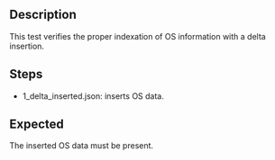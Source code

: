 ## Description

This test verifies the proper indexation of OS information with a delta insertion.

## Steps

- 1_delta_inserted.json: inserts OS data.

## Expected

The inserted OS data must be present.
